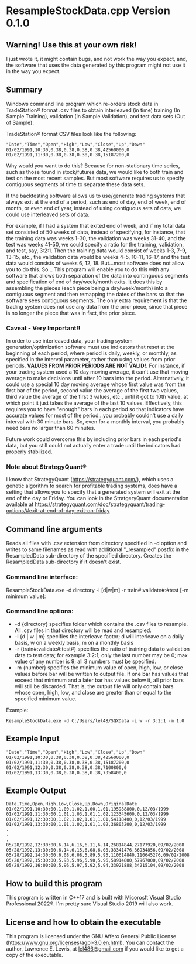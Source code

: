 # ResampleStockData.cpp Version 0.1.0

## **Warning! Use this at your own risk!**
I just wrote it, it might contain bugs, and not work the way you expect, and, the software that uses the data generated by this program
might not use it in the way you expect.

## Summary

Windows command line program which re-orders stock data in TradeStation&reg; format .csv files to obtain interleaved (in time) training (In Sample Training),
validation (In Sample Validation), and test data sets (Out of Sample).

TradeStation&reg; format CSV files look like the following:
```
"Date","Time","Open","High","Low","Close","Up","Down"
01/02/1991,10:30,0.38,0.38,0.38,0.38,42560000,0
01/02/1991,11:30,0.38,0.38,0.38,0.38,15187200,0
```

Why would you want to do this? Because for non-stationary time series, such as those found in stock/futures data, we would like to both train and test
on the most recent samples. But most software requires us to specify contiguous segments of time to separate these data sets.

If the backtesting software allows us to use/generate trading systems that always exit at the end of a period, such as end of day, end of week,
end of month, or even end of year, instead of using contiguous sets of data, we could use interleaved sets of data.

For example, if I had a system that exited end of week, and if my total data set consisted of 50 weeks of data, instead of specifying, for instance,
that the training data was weeks 1-30, the validation was weeks 31-40, and the test was weeks 41-50, we could specify a ratio for the training,
validation, and test, say, 3:2:1. Then the training data would consist of weeks 1-3, 7-9, 13-15, etc., the validation data would be weeks 4-5, 10-11,
16-17, and the test data would consists of weeks 6, 12, 18. But...most software does not allow you to do this. So... This program will enable you
to do this with any software that allows both separation of the data into continguous segments and specification of end of day/week/month exits.
It does this by assembling the pieces (each piece being a day/week/month) into a contiguous segment and then remapping the dates of the bars so that
the software sees contiguous segments. The only extra requirement is that the trading system does not use any data from the prior piece, since that
piece is no longer the piece that was in fact, the prior piece.

### Caveat - Very Important!!
In order to use interleaved data, your trading system generation/optimization software must use indicators that reset at the beginning of each period,
where period is daily, weekly, or monthly, as specified in the interval parameter, rather than using values from prior periods. **VALUES FROM PRIOR PERIODS
ARE NOT VALID!**. For instance, if your trading system used a 10 day moving average, it can't use that moving average to make
decisions until after 10 bars into the period. Alternatively, it could use a special 10 day moving average whose first value was from the first bar of
the period, second value the average of the first two values, third value the average of the first 3 values, etc., until it got to 10th value, at
which point it just takes the average of the last 10 values. Effectively, this requires you to have "enough" bars in each period so that indicators
have accurate values for most of the period...you probably couldn't use a daily interval with 30 minute bars. So, even for a monthly interval, you
probably need bars no larger than 60 minutes.

Future work could overcome this by including prior bars in each period's data, but you still could not actually enter a trade until the indicators had
properly stabilized.

### Note about StrategyQuant&reg;
I know that StrategyQuant (https://strategyquant.com/), which uses a genetic algorithm to search for profitable trading systems, does have a setting that
allows you to specify that a generated system will exit at the end of the day or Friday. You can look in the StratgeryQuant documentation available at
https://strategyquant.com/doc/strategyquant/trading-options/#exit-at-end-of-day-exit-on-friday

## Command line arguments

Reads all files with .csv extension from directory specified in -d option and writes to same filenames as read with additional "_resampled" postfix
in the ResampledData sub-directory of the specified directory. Creates the ResampledData sub-directory if it doesn't exist.

### Command line interface:

ResampleStockData.exe -d directory -i [d|w|m] -r train#:validate#:#test [-m minimum value]:

### Command line options:

- -d {directory} specifies folder which contains the .csv files to resample. All .csv files in that directory will be read and resampled.
- -i {d | w | m} specifies the interleave factor; d will interleave on a daily basis, w on a weekly basis, m on a monthly basis
- -r {train#:validate#:test#} specifies the ratio of training data to validation data to test data; for example 3:2:1; only the last number may be 0;
max value of any number is 9; all 3 numbers must be specified.
- -m {number} specifies the minimum value of open, high, low, or close values before bar will be written to output file. If one bar has values that exceed
that minimum and a later bar has values below it, all prior bars will still be discarded. That is, the output file will only contain bars whose open,
high, low, and close are greater than or equal to the specified minimum value.

Example:
```
ResampleStockData.exe -d C:/Users/lel48/SQXData -i w -r 3:2:1 -m 1.0
```
## Example Input

```
"Date","Time","Open","High","Low","Close","Up","Down"
01/02/1991,10:30,0.38,0.38,0.38,0.38,42560000,0
01/02/1991,11:30,0.38,0.38,0.38,0.38,15187200,0
01/02/1991,12:30,0.38,0.38,0.38,0.38,7100800,0
01/02/1991,13:30,0.38,0.38,0.38,0.38,7358400,0
```

## Example Output

```
Date,Time,Open,High,Low,Close,Up,Down,OriginalDate
01/02/1991,10:30:00,1.00,1.02,1.00,1.01,195988800,0,12/03/1999
01/02/1991,11:30:00,1.01,1.03,1.01,1.02,123345600,0,12/03/1999
01/02/1991,12:30:00,1.02,1.02,1.01,1.01,54118400,0,12/03/1999
01/02/1991,13:30:00,1.01,1.02,1.01,1.02,36803200,0,12/03/1999
.
.
.
05/28/1992,12:30:00,6.14,6.16,6.11,6.14,26814844,27177920,09/02/2008
05/28/1992,13:30:00,6.14,6.15,6.08,6.08,33341476,36934856,09/02/2008
05/28/1992,14:30:00,6.08,6.08,5.89,5.93,110614840,110645276,09/02/2008
05/28/1992,15:30:00,5.93,5.96,5.90,5.96,58914800,57967000,09/02/2008
05/28/1992,16:00:00,5.96,5.97,5.92,5.94,33921888,34215104,09/02/2008
```

## How to build this program
This program is written in C++17 and is built with Micorosft Visual Studio Professional 2022&reg;. I'm pretty sure Visual Studio 2019 will also work.

## License and how to obtain the executable
This program is licensed under the GNU Affero General Public License (https://www.gnu.org/licenses/agpl-3.0.en.html).
You can contact the author, Lawrence E. Lewis, at lel486@gmail.com if you would like to get a copy of the executable.
```